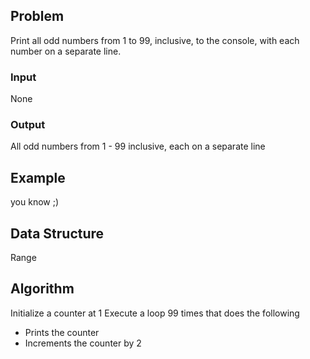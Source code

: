 ## Problem

 Print all odd numbers from 1 to 99, inclusive, to the console, with each number
 on a separate line.
 
### Input
 
 None
 
### Output
 
 All odd numbers from 1 - 99 inclusive, each on a separate line
 
## Example

you know ;)

## Data Structure

Range

## Algorithm

Initialize a counter at 1
Execute a loop 99 times that does the following
  - Prints the counter
  - Increments the counter by 2
